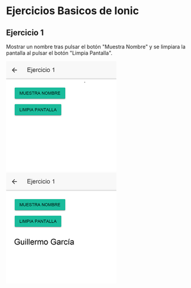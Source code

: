 # Ejercicios Basicos de Ionic

## Ejercicio 1
Mostrar un nombre tras pulsar el botón "Muestra Nombre" y se limpiara la pantalla al pulsar el botón "Limpia Pantalla".

![Si pulsamos en el botón "Muestra Nombre" se mostrara el nombre](https://github.com/GuillermoGarcia/imagenes-para-readmes/blob/master/Ejercicio01-1.png)
![Si pulsamos en el botón "Limpia Pantalla" se quitara el nombre](https://github.com/GuillermoGarcia/imagenes-para-readmes/blob/master/Ejercicio01-2.png)


